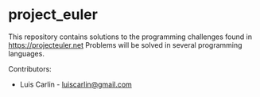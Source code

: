 # project_euler
This repository contains solutions to the programming challenges found in https://projecteuler.net
Problems will be solved in several programming languages. 

Contributors: 
- Luis Carlin - luiscarlin@gmail.com

